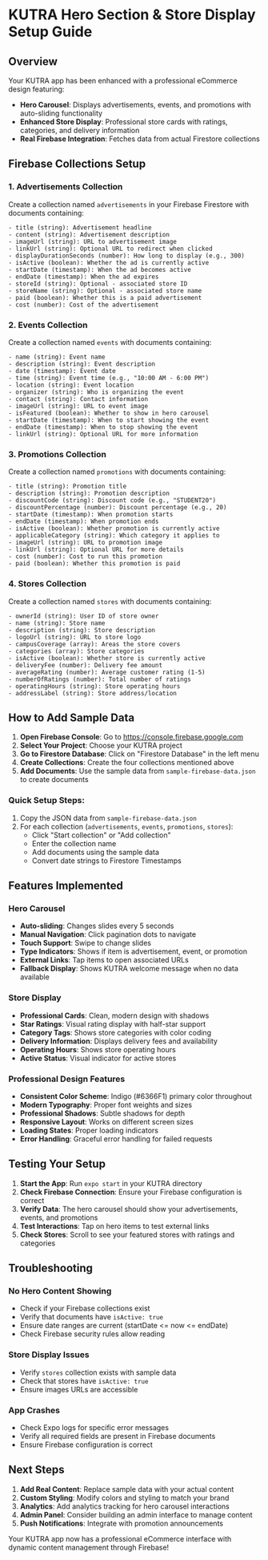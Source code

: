 # KUTRA Hero Section & Store Display Setup Guide

## Overview
Your KUTRA app has been enhanced with a professional eCommerce design featuring:
- **Hero Carousel**: Displays advertisements, events, and promotions with auto-sliding functionality
- **Enhanced Store Display**: Professional store cards with ratings, categories, and delivery information
- **Real Firebase Integration**: Fetches data from actual Firestore collections

## Firebase Collections Setup

### 1. Advertisements Collection
Create a collection named `advertisements` in your Firebase Firestore with documents containing:
```
- title (string): Advertisement headline
- content (string): Advertisement description
- imageUrl (string): URL to advertisement image
- linkUrl (string): Optional URL to redirect when clicked
- displayDurationSeconds (number): How long to display (e.g., 300)
- isActive (boolean): Whether the ad is currently active
- startDate (timestamp): When the ad becomes active
- endDate (timestamp): When the ad expires
- storeId (string): Optional - associated store ID
- storeName (string): Optional - associated store name
- paid (boolean): Whether this is a paid advertisement
- cost (number): Cost of the advertisement
```

### 2. Events Collection
Create a collection named `events` with documents containing:
```
- name (string): Event name
- description (string): Event description
- date (timestamp): Event date
- time (string): Event time (e.g., "10:00 AM - 6:00 PM")
- location (string): Event location
- organizer (string): Who is organizing the event
- contact (string): Contact information
- imageUrl (string): URL to event image
- isFeatured (boolean): Whether to show in hero carousel
- startDate (timestamp): When to start showing the event
- endDate (timestamp): When to stop showing the event
- linkUrl (string): Optional URL for more information
```

### 3. Promotions Collection
Create a collection named `promotions` with documents containing:
```
- title (string): Promotion title
- description (string): Promotion description
- discountCode (string): Discount code (e.g., "STUDENT20")
- discountPercentage (number): Discount percentage (e.g., 20)
- startDate (timestamp): When promotion starts
- endDate (timestamp): When promotion ends
- isActive (boolean): Whether promotion is currently active
- applicableCategory (string): Which category it applies to
- imageUrl (string): URL to promotion image
- linkUrl (string): Optional URL for more details
- cost (number): Cost to run this promotion
- paid (boolean): Whether this promotion is paid
```

### 4. Stores Collection
Create a collection named `stores` with documents containing:
```
- ownerId (string): User ID of store owner
- name (string): Store name
- description (string): Store description
- logoUrl (string): URL to store logo
- campusCoverage (array): Areas the store covers
- categories (array): Store categories
- isActive (boolean): Whether store is currently active
- deliveryFee (number): Delivery fee amount
- averageRating (number): Average customer rating (1-5)
- numberOfRatings (number): Total number of ratings
- operatingHours (string): Store operating hours
- addressLabel (string): Store address/location
```

## How to Add Sample Data

1. **Open Firebase Console**: Go to https://console.firebase.google.com
2. **Select Your Project**: Choose your KUTRA project
3. **Go to Firestore Database**: Click on "Firestore Database" in the left menu
4. **Create Collections**: Create the four collections mentioned above
5. **Add Documents**: Use the sample data from `sample-firebase-data.json` to create documents

### Quick Setup Steps:
1. Copy the JSON data from `sample-firebase-data.json`
2. For each collection (`advertisements`, `events`, `promotions`, `stores`):
   - Click "Start collection" or "Add collection"
   - Enter the collection name
   - Add documents using the sample data
   - Convert date strings to Firestore Timestamps

## Features Implemented

### Hero Carousel
- **Auto-sliding**: Changes slides every 5 seconds
- **Manual Navigation**: Click pagination dots to navigate
- **Touch Support**: Swipe to change slides
- **Type Indicators**: Shows if item is advertisement, event, or promotion
- **External Links**: Tap items to open associated URLs
- **Fallback Display**: Shows KUTRA welcome message when no data available

### Store Display
- **Professional Cards**: Clean, modern design with shadows
- **Star Ratings**: Visual rating display with half-star support
- **Category Tags**: Shows store categories with color coding
- **Delivery Information**: Displays delivery fees and availability
- **Operating Hours**: Shows store operating hours
- **Active Status**: Visual indicator for active stores

### Professional Design Features
- **Consistent Color Scheme**: Indigo (#6366F1) primary color throughout
- **Modern Typography**: Proper font weights and sizes
- **Professional Shadows**: Subtle shadows for depth
- **Responsive Layout**: Works on different screen sizes
- **Loading States**: Proper loading indicators
- **Error Handling**: Graceful error handling for failed requests

## Testing Your Setup

1. **Start the App**: Run `expo start` in your KUTRA directory
2. **Check Firebase Connection**: Ensure your Firebase configuration is correct
3. **Verify Data**: The hero carousel should show your advertisements, events, and promotions
4. **Test Interactions**: Tap on hero items to test external links
5. **Check Stores**: Scroll to see your featured stores with ratings and categories

## Troubleshooting

### No Hero Content Showing
- Check if your Firebase collections exist
- Verify that documents have `isActive: true`
- Ensure date ranges are current (startDate <= now <= endDate)
- Check Firebase security rules allow reading

### Store Display Issues
- Verify `stores` collection exists with sample data
- Check that stores have `isActive: true`
- Ensure images URLs are accessible

### App Crashes
- Check Expo logs for specific error messages
- Verify all required fields are present in Firebase documents
- Ensure Firebase configuration is correct

## Next Steps

1. **Add Real Content**: Replace sample data with your actual content
2. **Custom Styling**: Modify colors and styling to match your brand
3. **Analytics**: Add analytics tracking for hero carousel interactions
4. **Admin Panel**: Consider building an admin interface to manage content
5. **Push Notifications**: Integrate with promotion announcements

Your KUTRA app now has a professional eCommerce interface with dynamic content management through Firebase!